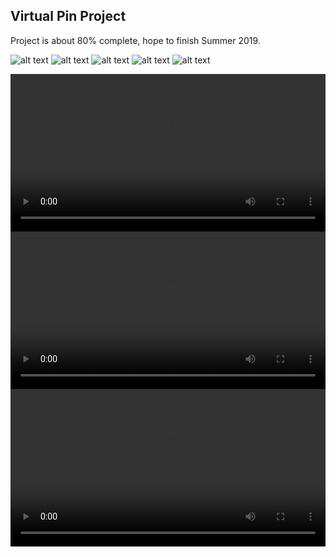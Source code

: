 ## Virtual Pin Project

Project is about 80% complete, hope to finish Summer 2019.


![alt text](vpin_pics/vp1.JPG "1")
![alt text](vpin_pics/vp2.jpeg "2")
![alt text](vpin_pics/vp3.jpeg "3")
![alt text](vpin_pics/vp4.jpeg "4")
![alt text](vpin_pics/vp5.png "5")

<div class="myvideo">
   <video  style="display:block; width:100%; height:auto;" autoplay controls loop="loop">
       <source src="{{ site.baseurl }}/Pin_Videos/simpsons.mp4" type="video/mp4" />      
          </video>
   <video  style="display:block; width:100%; height:auto;" autoplay controls loop="loop">       
      <source src="{{ site.baseurl }}/Pin_Videos/baseball.mp4" type="video/mp4" />      
          </video>
   <video  style="display:block; width:100%; height:auto;" autoplay controls loop="loop">
            <source src="{{ site.baseurl }}/Pin_Videos/abra.mp4" type="video/mp4" />
          </video>
</div>
